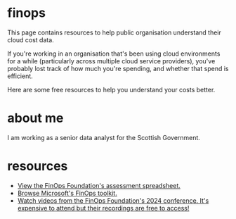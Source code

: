 # finops

This page contains resources to help public organisation understand their cloud cost data.

If you're working in an organisation that's been using cloud environments for a while (particularly across multiple cloud service providers), you've probably lost track of how much you're spending, and whether that spend is efficient. 

Here are some free resources to help you understand your costs better.

# about me

I am working as a senior data analyst for the Scottish Government.

# resources

- [View the FinOps Foundation's assessment spreadsheet.](https://docs.google.com/spreadsheets/d/1CU-NIP0vKNAJQUpsuysQUtfFUavA61A7vkE7cTdLyCY/edit?gid=2070350589#gid=2070350589)
- [Browse Microsoft's FinOps toolkit.](https://microsoft.github.io/finops-toolkit/)
- [Watch videos from the FinOps Foundation's 2024 conference. It's expensive to attend but their recordings are free to access!](https://www.youtube.com/watch?v=ERQ6hEOzihQ&list=PLUSCToibAswmIoGwT-MuclEmfnSIg6h45)
